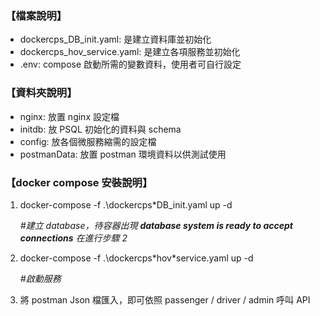### 【檔案說明】
- dockercps_DB_init.yaml: 是建立資料庫並初始化
- dockercps_hov_service.yaml: 是建立各項服務並初始化
- .env: compose 啟動所需的變數資料，使用者可自行設定

### 【資料夾說明】
- nginx: 放置 nginx 設定檔
- initdb: 放 PSQL 初始化的資料與 schema
- config: 放各個微服務縮需的設定檔
- postmanData: 放置 postman 環境資料以供測試使用

### 【docker compose 安裝說明】

<!--建立database-->

1.  docker-compose -f .\dockercps\*DB_init.yaml up -d

    _#建立 database，待容器出現
    **database system is ready to accept connections**
    在進行步驟 2_

2.  docker-compose -f .\dockercps\*hov\*service.yaml up -d

    _#啟動服務_

3.  將 postman Json 檔匯入，即可依照 passenger / driver / admin 呼叫 API

